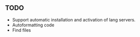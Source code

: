 ## TODO

* Support automatic installation and activation of lang servers.
* Autoformatting code
* Find files
